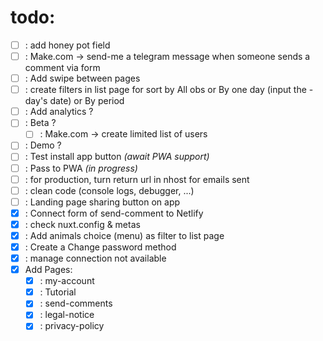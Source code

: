 # todo: 
- [ ] : add honey pot field
- [ ] : Make.com -> send-me a telegram message when someone sends a comment via form
- [ ] : Add swipe between pages
- [ ] : create filters in list page for sort by All obs or By one day (input the - day's date) or By period
- [ ] : Add analytics ?
- [ ] : Beta ?
  - [ ] : Make.com -> create limited list of users
- [ ] : Demo ?
- [ ] : Test install app button *(await PWA support)*
- [ ] : Pass to PWA *(in progress)*
- [ ] : for production, turn return url in nhost for emails sent
- [ ] : clean code (console logs, debugger, ...)
- [ ] : Landing page sharing button on app
- [x] : Connect form of send-comment to Netlify
- [x] : check nuxt.config & metas
- [x] : Add animals choice (menu) as filter to list page
- [x] : Create a Change password method
- [x] : manage connection not available
- [x] Add Pages:
  - [x] : my-account
  - [x] : Tutorial
  - [x] : send-comments
  - [x] : legal-notice
  - [x] : privacy-policy